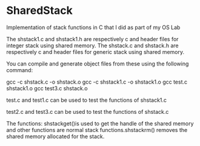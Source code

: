 # SharedStack
Implementation of stack functions in C that I did as part of my OS Lab

The shstack1.c and shstack1.h are respectively c and header files for integer stack using shared memory.
The shstack.c and shstack.h are respectively c and header files for generic stack using shared memory.

You can compile and generate object files from these using the following command:

gcc -c shstack.c -o shstack.o
gcc -c shstack1.c -o shstack1.o
gcc test.c shstack1.o
gcc  test3.c shstack.o

test.c and test1.c can be used to test the functions of shstack1.c

test2.c and test3.c can be used to test the functions of shstack.c

The functions:
shstackget()is used to get the handle of the shared memory and other functions are normal stack functions.shstackrm() removes the shared memory allocated for the stack.
